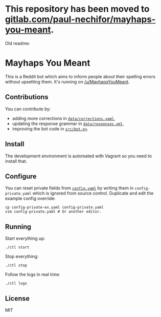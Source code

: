 # This repository has been moved to [gitlab.com/paul-nechifor/mayhaps-you-meant](http://gitlab.com/paul-nechifor/mayhaps-you-meant).

Old readme:

# Mayhaps You Meant

This is a Reddit bot which aims to inform people about their spelling errors
without upsetting them. It's running on [/u/MayhapsYouMeant][bot].

## Contributions

You can contribute by:

* adding more corrections in [`data/corrections.yaml`](data/corrections.yaml),
* updating the response grammar in [`data/responses.xml`](data/responses.xml),
* improving the bot code in [`src/bot.py`](src/bot.py).

## Install

The development environment is automated with Vagrant so you need to install that.

## Configure

You can reset private fields from [`config.yaml`](config.yaml) by writing them
in `config-private.yaml` which is ignored from source control. Duplicate and
edit the example config override:

    cp config-private-ex.yaml config-private.yaml
    vim config-private.yaml # Or another editor.

## Running

Start everything up:

    ./ctl start

Stop everything:

    ./ctl stop

Follow the logs in real time:

    ./ctl logs

## License

MIT

[bot]: http://www.reddit.com/user/MayhapsYouMeant/
